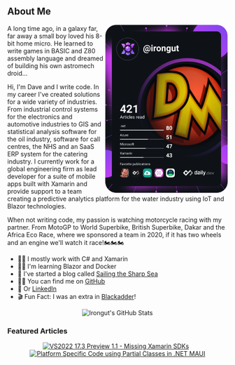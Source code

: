 ## About Me

<a href="https://app.daily.dev/irongut"><img src="https://github.com/irongut/irongut/blob/master/devcard.svg" width="280" align="right" alt="Dave Murray's Dev Card"/></a>

A long time ago, in a galaxy far, far away a small boy loved his 8-bit home micro. He learned to write games in BASIC and Z80 assembly language and dreamed of building his own astromech droid...

Hi, I'm Dave and I write code. In my career I've created solutions for a wide variety of industries. From industrial control systems for the electronics and automotive industries to GIS and statistical analysis software for the oil industry, software for call centres, the NHS and an SaaS ERP system for the catering industry. I currently work for a global engineering firm as lead developer for a suite of mobile apps built with Xamarin and provide support to a team creating a predictive analytics platform for the water industry using IoT and Blazor technologies.

When not writing code, my passion is watching motorcycle racing with my partner. From MotoGP to World Superbike, British Superbike, Dakar and the Africa Eco Race, where we sponsored a team in 2020, if it has two wheels and an engine we'll watch it race!🏍🏍🏍

* 👨‍🔧 I mostly work with C# and Xamarin
* 👨‍🏫 I'm learning Blazor and Docker
* 📃 I've started a blog called [Sailing the Sharp Sea](https://blog.taranissoftware.com/)
* 👨‍💻 You can find me on [GitHub](https://github.com/irongut)
* 👋 Or [LinkedIn](https://www.linkedin.com/in/dave-murray-glasgow/)
* 🎬 Fun Fact: I was an extra in [Blackadder](https://www.imdb.com/title/tt0212579/)!

<div align="center">
  
![Irongut's GitHub Stats](https://github-readme-stats.vercel.app/api?username=irongut&count_private=true&show_icons=true&hide=contribs&title_color=dec303&text_color=eceff4&icon_color=bf3016&bg_color=90,2e3440,000000)
  
</div>

### Featured Articles
<div align="center">

[![VS2022 17.3 Preview 1.1 - Missing Xamarin SDKs](https://hashnode-blog-cards.souravdey777.vercel.app/api/getHashnodeBlog?url=https://blog.taranissoftware.com/vs2022-173-preview-11-missing-xamarin-sdks&large=true&theme=dark)](https://blog.taranissoftware.com/vs2022-173-preview-11-missing-xamarin-sdks) &nbsp; [![Platform Specific Code using Partial Classes in .NET MAUI](https://hashnode-blog-cards.souravdey777.vercel.app/api/getHashnodeBlog?url=https://blog.taranissoftware.com/platform-specific-code-using-partial-classes-in-net-maui&large=true&theme=dark)](https://blog.taranissoftware.com/platform-specific-code-using-partial-classes-in-net-maui)

</div>
